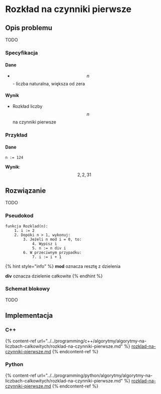 # Rozkład na czynniki pierwsze

## Opis problemu

TODO

### Specyfikacja

#### Dane

* $$n$$ - liczba naturalna, większa od zera

#### Wynik

* Rozkład liczby $$n$$ na czynniki pierwsze 

### Przykład

#### Dane

```
n := 124
```

**Wynik**: $$2, 2, 31$$ 

## Rozwiązanie

TODO

### Pseudokod

```
funkcja Rozklad(n):
    1. i := 2
    2. Dopóki n > 1, wykonuj:
        3. Jeżeli n mod i = 0, to:
            4. Wypisz i
            5. n := n div i
        6. W przeciwnym przypadku:
            7. i := i + 1
```

{% hint style="info" %}
**mod** oznacza resztę z dzielenia

**div** oznacza dzielenie całkowite
{% endhint %}

### Schemat blokowy

TODO

## Implementacja

### C++

{% content-ref url="../../programming/c++/algorytmy/algorytmy-na-liczbach-calkowitych/rozklad-na-czynniki-pierwsze.md" %}
[rozklad-na-czynniki-pierwsze.md](../../programming/c++/algorytmy/algorytmy-na-liczbach-calkowitych/rozklad-na-czynniki-pierwsze.md)
{% endcontent-ref %}

### Python

{% content-ref url="../../programming/python/algorytmy/algorytmy-na-liczbach-calkowitych/rozklad-na-czynniki-pierwsze.md" %}
[rozklad-na-czynniki-pierwsze.md](../../programming/python/algorytmy/algorytmy-na-liczbach-calkowitych/rozklad-na-czynniki-pierwsze.md)
{% endcontent-ref %}
